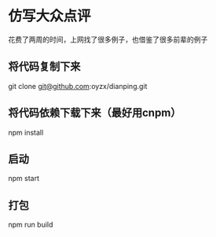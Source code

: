 # 仿写大众点评

花费了两周的时间，上网找了很多例子，也借鉴了很多前辈的例子

## 将代码复制下来
git clone git@github.com:oyzx/dianping.git

## 将代码依赖下载下来（最好用cnpm）
npm install

## 启动
npm start

## 打包
npm run build